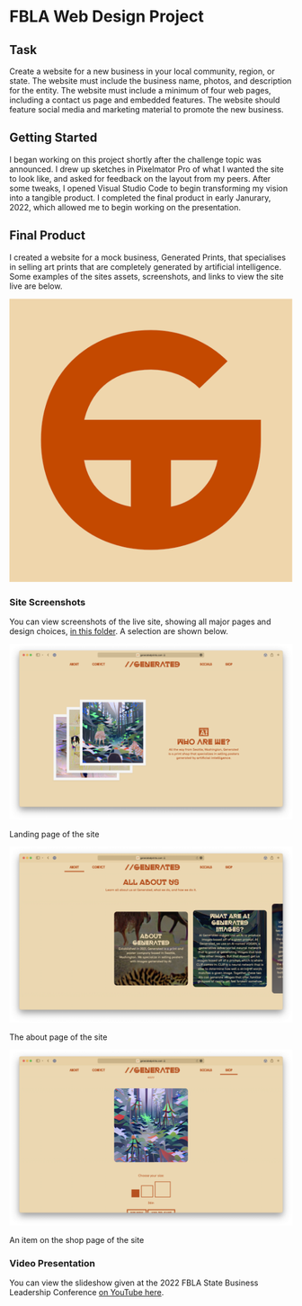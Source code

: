 # FBLA Web Design Project

## Task
Create a website for a new business in your local community, region, or state. The website must include the business name, photos, and description for the entity. The website must include a minimum of four web pages, including a contact us page and embedded features. The website should feature social media and marketing material to promote the new business. 

## Getting Started
I began working on this project shortly after the challenge topic was announced. I drew up sketches in Pixelmator Pro of what I wanted the site to look like, and asked for feedback on the layout from my peers. After some tweaks, I opened Visual Studio Code to begin transforming my vision into a tangible product. I completed the final product in early Janurary, 2022, which allowed me to begin working on the presentation.

## Final Product
I created a website for a mock business, Generated Prints, that specialises in selling art prints that are completely generated by artificial intelligence. Some examples of the sites assets, screenshots, and links to view the site live are below.

![Logo](https://raw.githubusercontent.com/jackgraddon/fblaproject/main/.projectDetails/logo.png)

### Site Screenshots
You can view screenshots of the live site, showing all major pages and design choices, [in this folder](https://github.com/jackgraddon/fblaproject/tree/main/.projectDetails/screenshots). A selection are shown below.

![LandingPage](https://raw.githubusercontent.com/jackgraddon/fblaproject/main/.projectDetails/screenshots/splash.png)

Landing page of the site

![AboutPage](https://raw.githubusercontent.com/jackgraddon/fblaproject/main/.projectDetails/screenshots/about.png)

The about page of the site

![LandingPage](https://raw.githubusercontent.com/jackgraddon/fblaproject/main/.projectDetails/screenshots/shopitem.png)

An item on the shop page of the site

### Video Presentation
You can view the slideshow given at the 2022 FBLA State Business Leadership Conference [on YouTube here](https://youtu.be/23CNts2IfAo).

